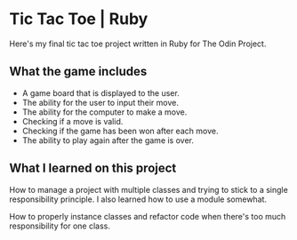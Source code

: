 # Tic Tac Toe | Ruby

Here's my final tic tac toe project written in Ruby for The Odin Project.

## What the game includes

- A game board that is displayed to the user.
- The ability for the user to input their move.
- The ability for the computer to make a move.
- Checking if a move is valid.
- Checking if the game has been won after each move.
- The ability to play again after the game is over.

## What I learned on this project

How to manage a project with multiple classes and trying to stick to a single responsibility principle. I also learned how to use a module somewhat.

How to properly instance classes and refactor code when there's too much responsibility for one class.